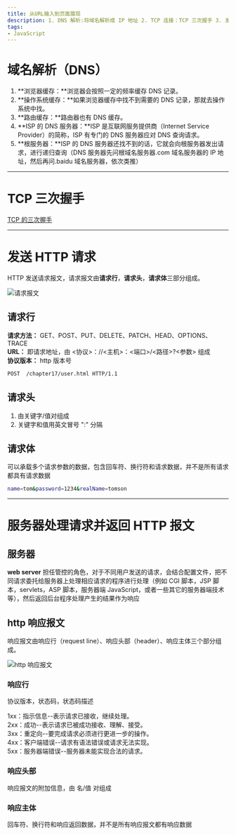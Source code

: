 ```yaml
---
title: 从URL输入到页面展现
description: 1. DNS 解析:将域名解析成 IP 地址 2. TCP 连接：TCP 三次握手 3. 发送 HTTP 请求 4. 服务器处理请求并返回 HTTP 报文 5. 浏览器解析渲染页面 6. 断开连接：TCP 四次挥手
tags:
- JavaScript
---
```


# 域名解析（DNS）

1. **浏览器缓存：**浏览器会按照一定的频率缓存 DNS 记录。
2. **操作系统缓存：**如果浏览器缓存中找不到需要的 DNS 记录，那就去操作系统中找。
3. **路由缓存：**路由器也有 DNS 缓存。
4. **ISP 的 DNS 服务器：**ISP 是互联网服务提供商（Internet Service Provider）的简称，ISP 有专门的 DNS 服务器应对 DNS 查询请求。
5. **根服务器：**ISP 的 DNS 服务器还找不到的话，它就会向根服务器发出请求，进行递归查询（DNS 服务器先问根域名服务器.com 域名服务器的 IP 地址，然后再问.baidu 域名服务器，依次类推）

***

# TCP 三次握手

[TCP 的三次握手](https://94vety.github.io/2020/10/26/threehandshakes-fourwaves/)

***

# 发送 HTTP 请求

HTTP 发送请求报文，请求报文由**请求行**，**请求头**，**请求体**三部分组成。

![请求报文](https://z3.ax1x.com/2021/03/24/6qTMO1.png)

## 请求行

**请求方法：** GET、POST、PUT、DELETE、PATCH、HEAD、OPTIONS、TRACE<br>
**URL：** 即请求地址，由 <协议>：//<主机>：<端口>/<路径>?<参数> 组成<br>
**协议版本：** http 版本号<br>

```bash
POST  /chapter17/user.html HTTP/1.1
```

## 请求头

1. 由关键字/值对组成<br>
2. 关键字和值用英文冒号 ":" 分隔<br>

## 请求体

可以承载多个请求参数的数据，包含回车符、换行符和请求数据，并不是所有请求都具有请求数据

```bash
name=tom&password=1234&realName=tomson
```

***

# 服务器处理请求并返回 HTTP 报文

## 服务器

**web server** 担任管控的角色，对于不同用户发送的请求，会结合配置文件，把不同请求委托给服务器上处理相应请求的程序进行处理（例如 CGI 脚本，JSP 脚本，servlets，ASP 脚本，服务器端 JavaScript，或者一些其它的服务器端技术等），然后返回后台程序处理产生的结果作为响应

## http 响应报文

响应报文由响应行（request line）、响应头部（header）、响应主体三个部分组成。

![http 响应报文](https://z3.ax1x.com/2021/03/24/6qbMOs.png)

### 响应行

协议版本，状态码，状态码描述<br>

1xx：指示信息--表示请求已接收，继续处理。<br>
2xx：成功--表示请求已被成功接收、理解、接受。<br>
3xx：重定向--要完成请求必须进行更进一步的操作。<br>
4xx：客户端错误--请求有语法错误或请求无法实现。<br>
5xx：服务器端错误--服务器未能实现合法的请求。<br>

### 响应头部

响应报文的附加信息，由 名/值 对组成

### 响应主体

回车符、换行符和响应返回数据，并不是所有响应报文都有响应数据
